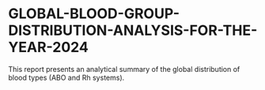 # GLOBAL-BLOOD-GROUP-DISTRIBUTION-ANALYSIS-FOR-THE-YEAR-2024
This report presents an analytical summary of the global distribution of blood types (ABO and Rh systems).
